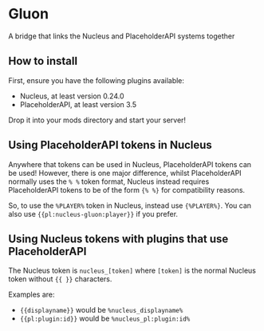 # Gluon
A bridge that links the Nucleus and PlaceholderAPI systems together

## How to install

First, ensure you have the following plugins available:

* Nucleus, at least version 0.24.0
* PlaceholderAPI, at least version 3.5

Drop it into your mods directory and start your server!

## Using PlaceholderAPI tokens in Nucleus

Anywhere that tokens can be used in Nucleus, PlaceholderAPI tokens can be used! However, there is one major difference, whilst 
PlaceholderAPI normally uses the `% %` token format, Nucleus instead requires PlaceholderAPI tokens to be of the form `{% %}` for
compatibility reasons.

So, to use the `%PLAYER%` token in Nucleus, instead use `{%PLAYER%}`. You can also use `{{pl:nucleus-gluon:player}}` if you prefer.

## Using Nucleus tokens with plugins that use PlaceholderAPI

The Nucleus token is `nucleus_[token]` where `[token]` is the normal Nucleus token without `{{ }}` characters.
 
Examples are: 

* `{{displayname}}` would be `%nucleus_displayname%` 
* `{{pl:plugin:id}}` would be `%nucleus_pl:plugin:id%`